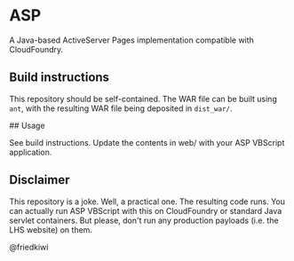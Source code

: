 # ASP

A Java-based ActiveServer Pages implementation compatible with CloudFoundry.

## Build instructions

This repository should be self-contained. The WAR file can be built using `ant`, with the resulting WAR file being deposited in `dist_war/`. 


## Usage

See build instructions. Update the contents in web/ with your ASP VBScript application.


## Disclaimer

This repository is a joke. Well, a practical one. The resulting code runs. You can actually run ASP VBScript with this on CloudFoundry or standard Java servlet containers. But please, don't run any production payloads (i.e. the LHS website) on them. 


@friedkiwi
